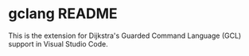 # gclang README

This is the extension for Dijkstra's Guarded Command Language (GCL) support
in Visual Studio Code.
